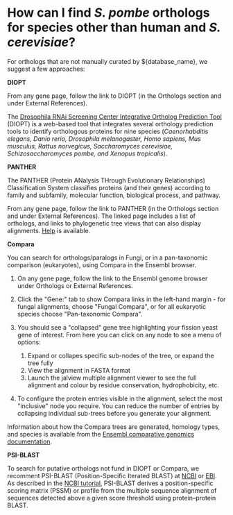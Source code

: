 # How can I find *S. pombe* orthologs for species other than human and *S. cerevisiae*?
<!-- pombase_categories: Orthology,Finding data,Tools and resources -->

For orthologs that are not manually curated by ${database_name}, we suggest a few
approaches:

**DIOPT**

From any gene page, follow the link to DIOPT (in the Orthologs section
and under External References).

The [Drosophila RNAi Screening Center Integrative Ortholog Prediction Tool](http://www.flyrnai.org/diopt) 
(DIOPT) is a web-based tool that integrates several orthology
prediction tools to identify orthologous proteins for nine species
(*Caenorhabditis elegans, Danio rerio, Drosophila melanogaster, Homo
sapiens, Mus musculus, Rattus norvegicus, Saccharomyces cerevisiae,
Schizosaccharomyces pombe, and Xenopus tropicalis*).

**PANTHER**

The PANTHER (Protein ANalysis THrough Evolutionary Relationships)
Classification System classifies proteins (and their genes) according
to family and subfamily, molecular function, biological process, and
pathway.

From any gene page, follow the link to PANTHER (in the Orthologs
section and under External References). The linked page includes a
list of orthologs, and links to phylogenetic tree views that can also
display alignments. [Help](http://www.pantherdb.org/help/PANTHERhelp.jsp)
is available.


**Compara**

You can search for orthologs/paralogs in Fungi, or in a pan-taxonomic
comparison (eukaryotes), using Compara in the Ensembl browser.

1.  On any gene page, follow the link to the Ensembl genome browser
    under Orthologs or External References.

2.  Click the "Gene:" tab to show Compara links in the left-hand
    margin - for fungal alignments, choose "Fungal Compara", or for
    all eukaryotic species choose "Pan-taxonomic Compara".
3.  You should see a "collapsed" gene tree highlighting your fission
    yeast gene of interest. From here you can click on any node to see
    a menu of options:
    1.  Expand or collapes specific sub-nodes of the tree, or expand the tree fully
    2.  View the alignment in FASTA format
    3.  Launch the jalview multiple alignment viewer to see the full
        alignment and colour by residue conservation, hydrophobicity, etc.

4.  To configure the protein entries visible in the alignment, select
    the most "inclusive" node you require. You can reduce the number
    of entries by collapsing individual sub-trees before you generate
    your alignment.

Information about how the Compara trees are generated, homology types,
and species is available from the
[Ensembl comparative genomics documentation](http://ensemblgenomes.org/info/data/comparative_genomics).


**PSI-BLAST**

To search for putative orthologs not fund in DIOPT or Compara, we
recomment PSI-BLAST (Position-Specific Iterated BLAST) at
[NCBI](https://blast.ncbi.nlm.nih.gov/Blast.cgi?CMD=Web&PAGE=Proteins&PROGRAM=blastp&RUN_PSIBLAST=on)
or [EBI](https://www.ebi.ac.uk/Tools/sss/psiblast/). As described in
the [NCBI tutorial](https://www.ncbi.nlm.nih.gov/books/NBK2590/),
PSI-BLAST derives a position-specific scoring matrix (PSSM) or profile
from the multiple sequence alignment of sequences detected above a
given score threshold using protein–protein BLAST.
